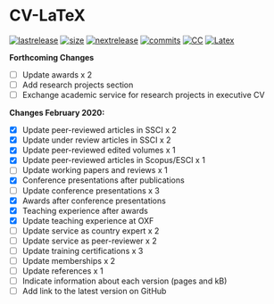 # CV-LaTeX

[![lastrelease](https://img.shields.io/badge/latest%20release-September%202019-orange.svg)](http://users.ox.ac.uk/~shil5311/files/cv.pdf) [![size](https://img.shields.io/badge/size-116kB-blue.svg)](http://users.ox.ac.uk/~shil5311/files/cv.pdf) [![nextrelease](https://img.shields.io/badge/next%20release-February%202020-red.svg)](https://github.com/bgonzalezbustamante/CV-LaTeX/blob/master/CHANGES.md) [![commits](https://img.shields.io/badge/commits-30-yellow.svg)](https://github.com/bgonzalezbustamante/CV-LaTeX/blob/master/CHANGES.md) [![CC](https://img.shields.io/badge/license-CC--BY--4.0-black)](https://creativecommons.org/licenses/by/4.0/) [![Latex](https://img.shields.io/badge/Made%20with-LaTeX-1f425f.svg)](https://www.latex-project.org/)

**Forthcoming Changes**
- [ ] Update awards x 2
- [ ] Add research projects section
- [ ] Exchange academic service for research projects in executive CV

**Changes February 2020:** 
- [X] Update peer-reviewed articles in SSCI x 2
- [X] Update under review articles in SSCI x 2
- [X] Update peer-reviewed edited volumes x 1
- [X] Update peer-reviewed articles in Scopus/ESCI x 1
- [ ] Update working papers and reviews x 1
- [X] Conference presentations after publications
- [ ] Update conference presentations x 3
- [X] Awards after conference presentations
- [X] Teaching experience after awards
- [X] Update teaching experience at OXF
- [ ] Update service as country expert x 2
- [ ] Update service as peer-reviewer x 2
- [ ] Update training certifications x 3
- [ ] Update memberships x 2
- [ ] Update references x 1
- [ ] Indicate information about each version (pages and kB)
- [ ] Add link to the latest version on GitHub
